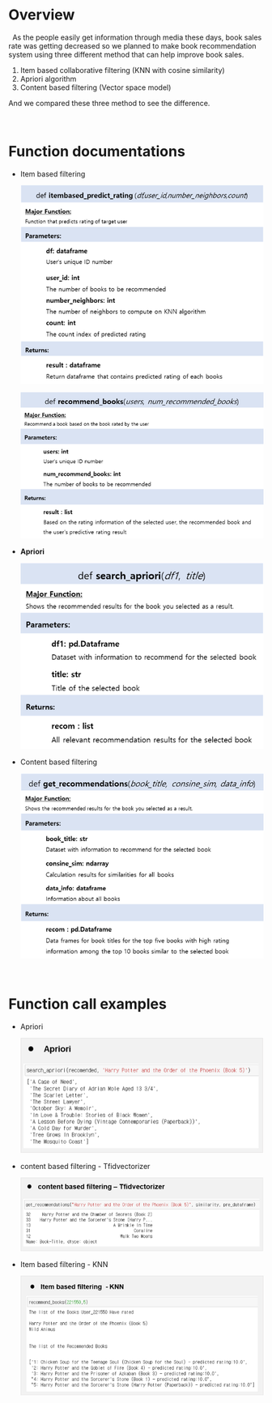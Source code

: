 # Overview

 &nbsp; As the people easily get information through media these days, book sales rate was getting decreased so we planned to make book recommendation system using three different method that can help improve book sales.

1. Item based collaborative filtering (KNN with cosine similarity)
2. Apriori algorithm
3. Content based filtering (Vector space model)

And we compared these three method to see the difference.

<br/>

# Function documentations

- Item based filtering
    
    ![Untitled_0](README_image/Untitled_0.png)
    
    ![Untitled_1](README_image/Untitled_1.png)
    
- **Apriori**
    
    ![Untitled_2](README_image/Untitled_2.png)
    
- Content based filtering
    
    ![Untitled_3](README_image/Untitled_3.png)
    
<br/>

# Function call examples


- Apriori 
    
    ![Untitled_4](README_image/Untitled_4.png)
    
- content based filtering - Tfidvectorizer
    
    ![Untitled_5](README_image/Untitled_5.png)
    
- Item based filtering - KNN
    
    ![Untitled_6](README_image/Untitled_6.png)
    

